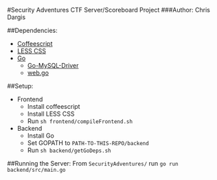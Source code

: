 #Security Adventures CTF Server/Scoreboard Project
###Author: Chris Dargis

##Dependencies:
+ [Coffeescript](http://coffeescript.org/)
+ [LESS CSS](http://lesscss.org/)
+ [Go](http://golang.org/)
  * [Go-MySQL-Driver](http://godoc.org/github.com/go-sql-driver/mysql)
  * [web.go](http://webgo.io/)

##Setup:
+ Frontend
  * Install coffeescript
  * Install LESS CSS
  * Run `sh frontend/compileFrontend.sh`
+ Backend
  * Install Go
  * Set GOPATH to `PATH-TO-THIS-REPO/backend`
  * Run `sh backend/getGoDeps.sh`

##Running the Server:
From `SecurityAdventures/` run `go run backend/src/main.go`